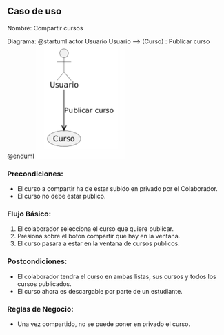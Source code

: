 ﻿## Caso de uso
Nombre: Compartir cursos

Diagrama:
@startuml
actor Usuario
Usuario --> (Curso) : Publicar curso
@enduml
![alt text](image-11.png)

### Precondiciones:
- El curso a compartir ha de estar subido en privado por el Colaborador.
- El curso no debe estar publico.

### Flujo Básico:
1. El colaborador selecciona el curso que quiere publicar.
2. Presiona sobre el boton compartir que hay en la ventana.
3. El curso pasara a estar en la ventana de cursos publicos.

### Postcondiciones:
- El colaborador tendra el curso en ambas listas, sus cursos y todos los cursos publicados.
- El curso ahora es descargable por parte de un estudiante.

### Reglas de Negocio:
- Una vez compartido, no se puede poner en privado el curso.


